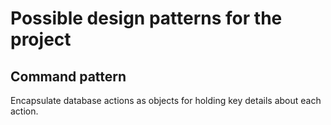 # Possible design patterns for the project

## Command pattern

Encapsulate database actions as objects for holding key details about each action.